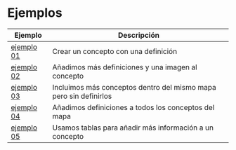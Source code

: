 
# Ejemplos

|Ejemplo  | Descripción |
|-------- |------------ |
|[ejemplo 01](01/README.md) | Crear un concepto con una definición |
|[ejemplo 02](02/README.md) | Añadimos más definiciones y una imagen al concepto |
|[ejemplo 03](03/README.md) | Incluimos más conceptos dentro del mismo mapa pero sin definirlos |
|[ejemplo 04](04/README.md) | Añadimos definiciones a todos los conceptos del mapa |
|[ejemplo 05](05/README.md) | Usamos tablas para añadir más información a un concepto |
